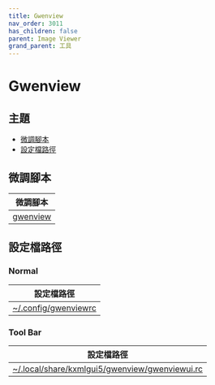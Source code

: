 ```yaml
---
title: Gwenview
nav_order: 3011
has_children: false
parent: Image Viewer
grand_parent: 工具
---
```



# Gwenview


## 主題

* [微調腳本](#微調腳本)
* [設定檔路徑](#設定檔路徑)


## 微調腳本

| 微調腳本 |
| --- |
| [gwenview](https://github.com/samwhelp/kubuntu-adjustment/tree/main/prototype/main/tool-config/part/gwenview/) |


## 設定檔路徑


### Normal

| 設定檔路徑 |
| --- |
| [~/.config/gwenviewrc](https://github.com/samwhelp/kubuntu-adjustment/tree/main/prototype/main/tool-config/part/gwenview/asset/overlay/etc/skel/.config/gwenviewrc) |


### Tool Bar

| 設定檔路徑 |
| --- |
| [~/.local/share/kxmlgui5/gwenview/gwenviewui.rc](https://github.com/samwhelp/kubuntu-adjustment/tree/main/prototype/main/tool-config/part/gwenview/asset/overlay/etc/skel/.local/share/kxmlgui5/gwenview/gwenviewui.rc) |
